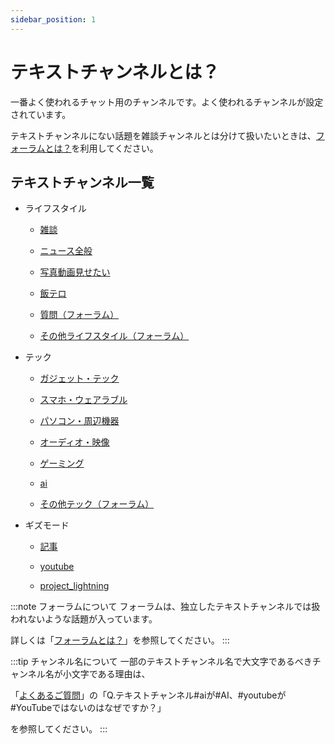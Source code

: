```yaml
---
sidebar_position: 1
---
```


# テキストチャンネルとは？

一番よく使われるチャット用のチャンネルです。よく使われるチャンネルが設定されています。

テキストチャンネルにない話題を雑談チャンネルとは分けて扱いたいときは、[フォーラムとは？](/docs/tutorial-forum/what-is-forum.md)を利用してください。

## テキストチャンネル一覧

- ライフスタイル

    - [雑談](https://discord.com/channels/753903663298117694/768485824517505055)

    - [ニュース全般](https://discord.com/channels/753903663298117694/892686464264060938)

    - [写真動画見せたい](https://discord.com/channels/753903663298117694/1095990903958679553)

    - [飯テロ](https://discord.com/channels/753903663298117694/1095990929577476097)

    - [質問（フォーラム）](https://discord.com/channels/753903663298117694/1034090635852001310)

    - [その他ライフスタイル（フォーラム）](https://discord.com/channels/753903663298117694/1095990965782712330)

- テック

    - [ガジェット・テック](https://discord.com/channels/753903663298117694/892684243350741043)

    - [スマホ・ウェアラブル](https://discord.com/channels/753903663298117694/1095990196400562206)

    - [パソコン・周辺機器](https://discord.com/channels/753903663298117694/1095990239564144670)

    - [オーディオ・映像](https://discord.com/channels/753903663298117694/1095990313744597002)

    - [ゲーミング](https://discord.com/channels/753903663298117694/1095990276885057597)

    - [ai](https://discord.com/channels/753903663298117694/1095990454257983508)

    - [その他テック（フォーラム）](https://discord.com/channels/753903663298117694/1095990742943535197)

- ギズモード

    - [記事](https://discord.com/channels/753903663298117694/1095991115544539219)

    - [youtube](https://discord.com/channels/753903663298117694/1095991150034288712)

    - [project_lightning](https://discord.com/channels/753903663298117694/889075104481423461)

:::note フォーラムについて
フォーラムは、独立したテキストチャンネルでは扱われないような話題が入っています。

詳しくは「[フォーラムとは？](/docs/tutorial-forum/what-is-forum.md)」を参照してください。
:::

:::tip チャンネル名について
一部のテキストチャンネル名で大文字であるべきチャンネル名が小文字である理由は、

「[よくあるご質問](/docs/tutorial-inquiry/qa-faq.md)」の「Q.テキストチャンネル#aiが#AI、#youtubeが#YouTubeではないのはなぜですか？」

を参照してください。
:::

